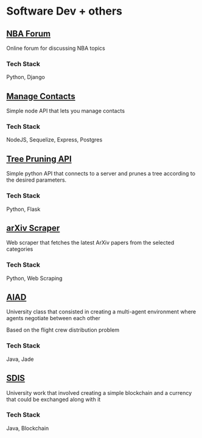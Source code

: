 
# Software Dev + others

## [NBA Forum](https://github.com/dfreddy/NBAForum)

Online forum for discussing NBA topics

### Tech Stack
Python, Django

## [Manage Contacts](https://github.com/dfreddy/Manage-Contacts)

Simple node API that lets you manage contacts

### Tech Stack
NodeJS, Sequelize, Express, Postgres

## [Tree Pruning API](https://github.com/dfreddy/TreePruningAPI)

Simple python API that connects to a server and prunes a tree according to the desired parameters.

### Tech Stack
Python, Flask

## [arXiv Scraper](https://github.com/dfreddy/arXiv-Scraper)

Web scraper that fetches the latest ArXiv papers from the selected categories

### Tech Stack
Python, Web Scraping

## [AIAD](https://github.com/dfreddy/AIAD)

University class that consisted in creating a multi-agent environment where agents negotiate between each other

Based on the flight crew distribution problem

### Tech Stack
Java, Jade

## [SDIS](https://github.com/FilipaBarroso/SDIS/tree/master/Crypt)

University work that involved creating a simple blockchain and a currency that could be exchanged along with it

### Tech Stack
Java, Blockchain
